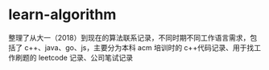 # learn-algorithm

整理了从大一（2018）到现在的算法联系记录，不同时期不同工作语言需求，包括了 c++、java、go、js，主要分为本科 acm 培训时的 c++代码记录、用于找工作刷题的 leetcode 记录、公司笔试记录
